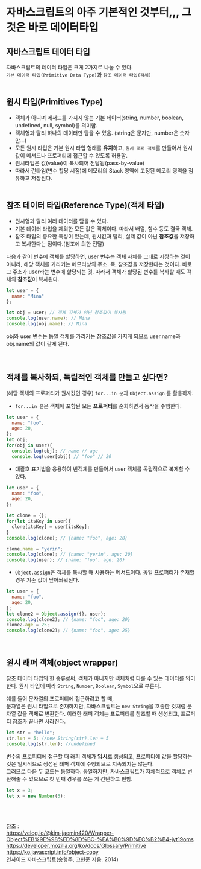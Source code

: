 # 자바스크립트의 아주 기본적인 것부터,,, 그것은 바로 데이터타입

## 자바스크립트 데이터 타입  
자바스크립트의 데이터 타입은 크게 2가지로 나눌 수 있다.   
`기본 데이터 타입(Primitive Data Type)`과 `참조 데이터 타입(객체)`  
&nbsp;  

## 원시 타입(Primitives Type)  
- 객체가 아니며 메서드를 가지지 않는 기본 데이터(string, number, boolean, undefined, null, symbol)를 의미함.  
- 객체형과 달리 하나의 데이터만 담을 수 있음. (string은 문자만, number은 숫자만...)
- 모든 원시 타입은 기본 원시 타입 형태를 **유지**하고, `원시 래퍼 객체`를 만들어서 원시값이 메서드나 프로퍼티에 접근할 수 있도록 허용함. 
- 원시타입은 값(value)이 복사되어 전달됨(pass-by-value)
- 따라서 런타임(변수 할당 시점)에 메모리의 Stack 영역에 고정된 메모리 영역을 점유하고 저장된다.
&nbsp;  
&nbsp;  
## 참조 데이터 타입(Reference Type)(객체 타입)  
- 원시형과 달리 여러 데이터를 담을 수 있다.
- 기본 데이터 타입을 제외한 모든 값은 객체이다. 따라서 배열, 함수 등도 결국 객체.  
- 참조 타입의 중요한 특성이 있는데, 원시값과 달리, 실제 값이 아닌 **참조값**을 저장하고 복사한다는 점이다.(참조에 의한 전달)    

다음과 같이 변수에 객체를 할당하면, user 변수는 객체 자체를 그대로 저장하는 것이 아니라, 해당 객체를 가리키는 메모리상의 주소. 즉, 참조값을 저장한다는 것이다. 바로 그 주소가 user라는 변수에 할당되는 것. 따라서 객체가 할당된 변수를 복사할 때도 객체의 **참조값**이 복사된다.   
```javascript
let user = {
  name: "Mina"
};

let obj = user; // 객체 자체가 아닌 참조값이 복사됨
console.log(user.name); // Mina
console.log(obj.name); // Mina
```
obj와 user 변수는 동일 객체를 가리키는 참조값을 가지게 되므로 user.name과 obj.name의 값이 같게 된다.   
&nbsp;   
&nbsp;  
## 객체를 복사하되, 독립적인 객체를 만들고 싶다면?  
(해당 객체의 프로퍼티가 원시값인 경우) `for...in 문`과 `Object.assign` 를 활용하자.  
  - `for...in 문`은 객체에 포함된 모든 **프로퍼티**를 순회하면서 동작을 수행한다.  
  ```javascript
  let user = {
    name: "foo",
    age: 20,
  };
  let obj;
  for(obj in user){
    console.log(obj); // name // age
    console.log(user[obj]) // "foo" // 20
  ```
  
  - 대괄호 표기법을 응용하여 빈객체를 만들어서 user 객체를 독립적으로 복제할 수 있다.  
  ```javascript
  let user = {
    name: "foo",
    age: 20,
  };
  
  let clone = {};
  for(let itsKey in user){
    clone[itsKey] = user[itsKey];
  }
  console.log(clone); // {name: "foo", age: 20}
  
  clone.name = "yerin";
  console.log(clone); // {name: "yerin", age: 20}
  console.log(user); // {name: "foo", age: 20} 
  ```
  
  - `Object.assign`은 객체를 복사할 때 사용하는 메서드이다. 동일 프로퍼티가 존재할 경우 기존 값이 덮어씌워진다.  
  ```javascript
  let user = {
    name: "foo",
    age: 20,
  };
  let clone2 = Object.assign({}, user);
  console.log(clone2); // {name: "foo", age: 20}
  clone2.age = 25;
  console.log(clone2); // {name: "foo", age: 25}
  ```  
  
&nbsp;
&nbsp;
## 원시 래퍼 객체(object wrapper)
참조 데이터 타입의 한 종류로써, 객체가 아니지만 객체처럼 다룰 수 있는 데이터를 의미한다. 원시 타입에 따라 `String`, `Number`, `Boolean`, `Symbol`으로 부른다.  

예를 들어 문자열의 프로퍼티에 접근하려고 할 때,   
문자열은 원시 타입으로 존재하지만, 자바스크립트는 `new String`을 호출한 것처럼 문자열 값을 객체로 변환한다. 이러한 래퍼 객체는 프로퍼티를 참조할 때 생성되고, 프로퍼티 참조가 끝나면 사라진다.

```javascript
let str = "hello";
str.len = 5; //new String(str).len = 5
console.log(str.len); //undefined
```

변수의 프로퍼티에 접근할 때 래퍼 객체가 **임시로** 생성되고, 프로퍼티에 값을 할당하는 것은 일시적으로 생성된 래퍼 객체에 수행되므로 지속되지는 않는다.  
그러므로 다음 두 코드는 동일하다. 동일하지만, 자바스크립트가 자체적으로 객체로 변환해줄 수 있으므로 첫 번째 경우를 쓰는 게 간단하고 편함.

```javascript
let x = 3;
let x = new Number(3);
```  
&nbsp;  
&nbsp;

참조 :   
<https://velog.io/@kim-jaemin420/Wrapper-Object%EB%9E%98%ED%8D%BC-%EA%B0%9D%EC%B2%B4-jyt19oms>  
<https://developer.mozilla.org/ko/docs/Glossary/Primitive>  
<https://ko.javascript.info/object-copy>  
인사이드 자바스크립트(송형주, 고현준 지음. 2014)   
